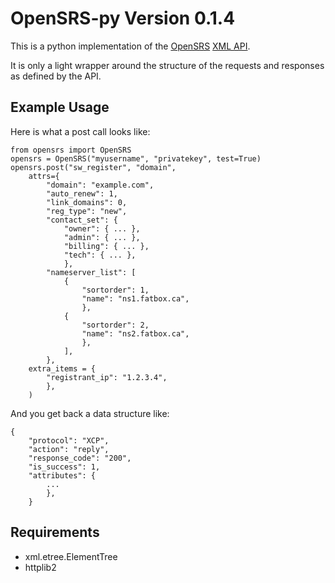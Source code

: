 OpenSRS-py
Version 0.1.4
=============

This is a python implementation of the [OpenSRS][opensrs] [XML API][xmlapi].

It is only a light wrapper around the structure of the requests and
responses as defined by the API.

Example Usage
-------------

Here is what a post call looks like:

    from opensrs import OpenSRS
    opensrs = OpenSRS("myusername", "privatekey", test=True)
    opensrs.post("sw_register", "domain",
        attrs={
            "domain": "example.com",
            "auto_renew": 1,
            "link_domains": 0,
            "reg_type": "new",
            "contact_set": {
                "owner": { ... },
                "admin": { ... },
                "billing": { ... },
                "tech": { ... },
                },
            "nameserver_list": [
                {
                    "sortorder": 1,
                    "name": "ns1.fatbox.ca",
                    },
                {
                    "sortorder": 2,
                    "name": "ns2.fatbox.ca",
                    },
                ],
            },
        extra_items = {
            "registrant_ip": "1.2.3.4",
            },
        )

And you get back a data structure like:

    {
        "protocol": "XCP",
        "action": "reply",
        "response_code": "200",
        "is_success": 1,
        "attributes": {
            ...
            },
        }

Requirements
------------

 * xml.etree.ElementTree
 * httplib2

[opensrs]: http://opensrs.com
[xmlapi]: http://opensrs.com/docs/opensrsapixml/index.htm
